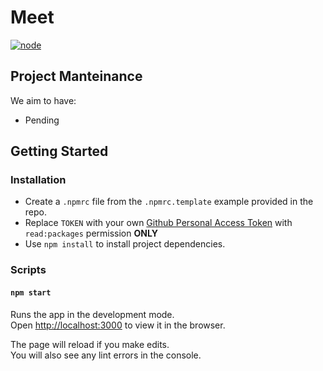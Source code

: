 # Meet
[![node](https://img.shields.io/badge/node-20-iron)](https://nodejs.org/download/release/latest-iron/)


## Project Manteinance
We aim to have: 
- Pending

## Getting Started

### Installation
- Create a `.npmrc` file from the `.npmrc.template` example provided in the repo. 
- Replace `TOKEN` with your own [Github Personal Access Token](https://docs.github.com/en/github/authenticating-to-github/keeping-your-account-and-data-secure/creating-a-personal-access-token) with `read:packages` permission **ONLY**
- Use `npm install` to install project dependencies.

### Scripts

#### `npm start`

Runs the app in the development mode.\
Open [http://localhost:3000](http://localhost:3000) to view it in the browser.

The page will reload if you make edits.\
You will also see any lint errors in the console.

